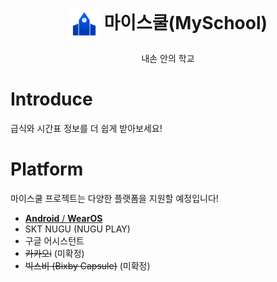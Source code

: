 <h1 align="center"><img src="https://raw.githubusercontent.com/gunyu1019/myschool/main/icon.png" width="50px" alt="" align="center"/>
마이스쿨(MySchool)</h1>
<p align="center">
    내손 안의 학교 
</p>

# Introduce
급식와 시간표 정보를 더 쉽게 받아보세요!

# Platform
마이스쿨 프로젝트는 다양한 플랫폼을 지원할 예정입니다!
* [**Android** / **WearOS**](https://github.com/gunyu1019/myschool-android)
* SKT NUGU (NUGU PLAY)
* 구글 어시스턴트
* ~~카카오i~~ (미확정)
* ~~빅스비 (Bixby Capsule)~~ (미확정)
